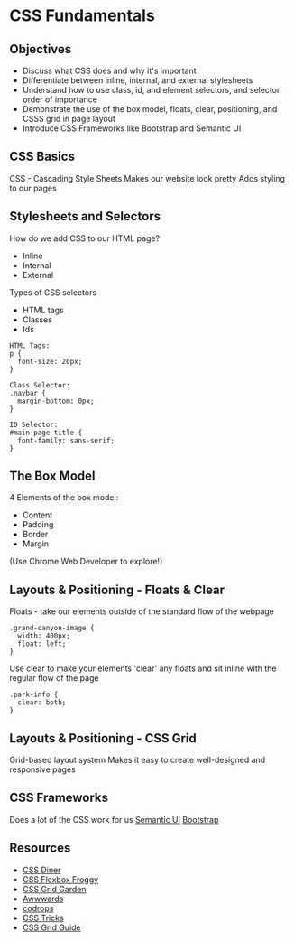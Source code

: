 # CSS Fundamentals

## Objectives

* Discuss what CSS does and why it's important
* Differentiate between inline, internal, and external stylesheets
* Understand how to use class, id, and element selectors, and selector order of importance
* Demonstrate the use of the box model, floats, clear, positioning, and CSSS grid in page layout
* Introduce CSS Frameworks like Bootstrap and Semantic UI

## CSS Basics

CSS - Cascading Style Sheets
Makes our website look pretty
Adds styling to our pages


## Stylesheets and Selectors

How do we add CSS to our HTML page?
* Inline
* Internal 
* External 

Types of CSS selectors
* HTML tags
* Classes
* Ids

```
HTML Tags:
p {
  font-size: 20px;
}

Class Selector:
.navbar {
  margin-bottom: 0px;
}

ID Selector:
#main-page-title {
  font-family: sans-serif;
}

```


## The Box Model

4 Elements of the box model:
* Content
* Padding
* Border
* Margin

(Use Chrome Web Developer to explore!)

## Layouts & Positioning - Floats & Clear
Floats - take our elements outside of the standard flow of the webpage
```
.grand-canyon-image {
  width: 400px;
  float: left;
}
```
Use clear to make your elements 'clear' any floats and sit inline with the regular flow of the page
```
.park-info {
  clear: both;
}
```
## Layouts & Positioning - CSS Grid
Grid-based layout system
Makes it easy to create well-designed and responsive pages


## CSS Frameworks

Does a lot of the CSS work for us
[Semantic UI](https://semantic-ui.com/)
[Bootstrap](https://getbootstrap.com/)

## Resources

- [CSS Diner](https://flukeout.github.io/)
- [CSS Flexbox Froggy](https://flexboxfroggy.com/)
- [CSS Grid Garden](http://cssgridgarden.com/)
- [Awwwards](https://www.awwwards.com/)
- [codrops](https://tympanus.net/codrops/css_reference/)
- [CSS Tricks](https://css-tricks.com/)
- [CSS Grid Guide](https://css-tricks.com/snippets/css/complete-guide-grid/)
